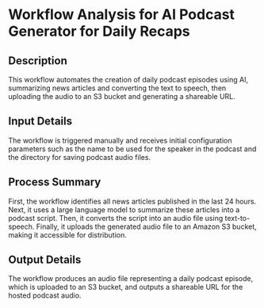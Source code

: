 # Workflow Analysis for AI Podcast Generator for Daily Recaps

## Description
This workflow automates the creation of daily podcast episodes using AI, summarizing news articles and converting the text to speech, then uploading the audio to an S3 bucket and generating a shareable URL.

## Input Details
The workflow is triggered manually and receives initial configuration parameters such as the name to be used for the speaker in the podcast and the directory for saving podcast audio files.

## Process Summary
First, the workflow identifies all news articles published in the last 24 hours. Next, it uses a large language model to summarize these articles into a podcast script. Then, it converts the script into an audio file using text-to-speech. Finally, it uploads the generated audio file to an Amazon S3 bucket, making it accessible for distribution.

## Output Details
The workflow produces an audio file representing a daily podcast episode, which is uploaded to an S3 bucket, and outputs a shareable URL for the hosted podcast audio.
